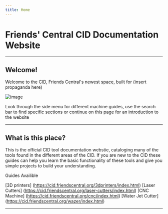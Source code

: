 ```yaml
---
title: Home
---
```


# Friends' Central CID Documentation Website

---

## Welcome!

Welcome to the CID, Friends Central's newest space, built for (insert propaganda here)

![image](/images/pres.png)



Look through the side menu for different machine guides, use the search bar to find specific sections or continue on this page for an introduction to the website

---

## What is this place?

This is the official CID tool documentation webstie, cataloging many of the tools found in the different areas of the CID. If you are new to the CID these guides can help you learn the basic functionality of these tools and give you simple projects to build your understanding.

Guides Availible

[3D printers] (https://cid.friendscentral.org/3dprinters/index.html)
[Laser Cutters] (https://cid.friendscentral.org/laser-cutters/index.html)
[CNC Machine] (https://cid.friendscentral.org/cnc/index.html)
[Water Jet Cutter] (https://cid.friendscentral.org/wazer/index.html)


---















